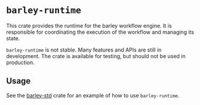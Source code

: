 # `barley-runtime`

This crate provides the runtime for the barley workflow engine. It is responsible for coordinating the execution of the workflow and managing its state.

`barley-runtime` is not stable. Many features and APIs are still in development. The crate is available for testing, but should not be used in production.

## Usage

See the [barley-std](https://crates.io/crates/barley-std) crate for an example of how to use `barley-runtime`.